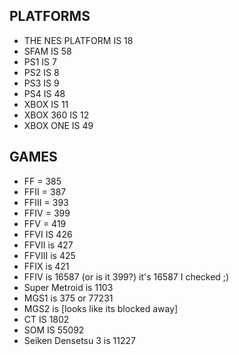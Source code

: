## PLATFORMS

- THE NES PLATFORM IS 18
- SFAM IS 58
- PS1 IS 7
- PS2 IS 8
- PS3 IS 9
- PS4 IS 48
- XBOX IS 11
- XBOX 360 IS 12
- XBOX ONE IS 49

## GAMES

- FF = 385
- FFII = 387
- FFIII = 393
- FFIV = 399
- FFV = 419
- FFVI IS 426
- FFVII is 427
- FFVIII is 425
- FFIX is 421
- FFIV is 16587 (or is it 399?) it's 16587 I checked ;)
- Super Metroid is 1103
- MGS1 is 375 or 77231
- MGS2 is [looks like its blocked away]
- CT IS 1802
- SOM IS 55092
- Seiken Densetsu 3 is 11227
